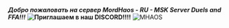 ***Добро пожаловать на сервер MordHaos - RU - MSK Server Duels and FFA!!!***
**![Приглашаем в наш DISCORD!!!!](https://discord.gg/NRgBd2Wu)**
![MHAOS](https://clan.steamstatic.com/images/34421058/c435c6285d63bfb6c458be9f600ebe5a2378e8f3.jpg)
